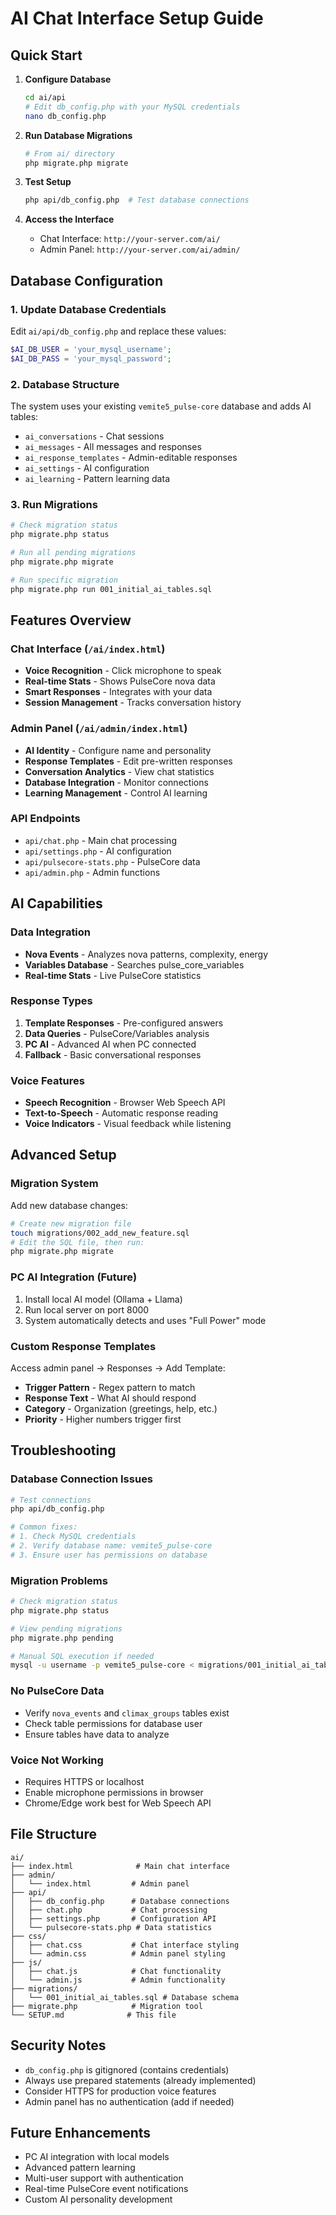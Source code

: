 # AI Chat Interface Setup Guide

## Quick Start

1. **Configure Database**
   ```bash
   cd ai/api
   # Edit db_config.php with your MySQL credentials
   nano db_config.php
   ```

2. **Run Database Migrations**
   ```bash
   # From ai/ directory
   php migrate.php migrate
   ```

3. **Test Setup**
   ```bash
   php api/db_config.php  # Test database connections
   ```

4. **Access the Interface**
   - Chat Interface: `http://your-server.com/ai/`
   - Admin Panel: `http://your-server.com/ai/admin/`

## Database Configuration

### 1. Update Database Credentials

Edit `ai/api/db_config.php` and replace these values:
```php
$AI_DB_USER = 'your_mysql_username';
$AI_DB_PASS = 'your_mysql_password';
```

### 2. Database Structure

The system uses your existing `vemite5_pulse-core` database and adds AI tables:
- `ai_conversations` - Chat sessions
- `ai_messages` - All messages and responses  
- `ai_response_templates` - Admin-editable responses
- `ai_settings` - AI configuration
- `ai_learning` - Pattern learning data

### 3. Run Migrations

```bash
# Check migration status
php migrate.php status

# Run all pending migrations
php migrate.php migrate

# Run specific migration
php migrate.php run 001_initial_ai_tables.sql
```

## Features Overview

### Chat Interface (`/ai/index.html`)
- **Voice Recognition** - Click microphone to speak
- **Real-time Stats** - Shows PulseCore nova data
- **Smart Responses** - Integrates with your data
- **Session Management** - Tracks conversation history

### Admin Panel (`/ai/admin/index.html`)
- **AI Identity** - Configure name and personality
- **Response Templates** - Edit pre-written responses
- **Conversation Analytics** - View chat statistics  
- **Database Integration** - Monitor connections
- **Learning Management** - Control AI learning

### API Endpoints
- `api/chat.php` - Main chat processing
- `api/settings.php` - AI configuration
- `api/pulsecore-stats.php` - PulseCore data
- `api/admin.php` - Admin functions

## AI Capabilities

### Data Integration
- **Nova Events** - Analyzes nova patterns, complexity, energy
- **Variables Database** - Searches pulse_core_variables
- **Real-time Stats** - Live PulseCore statistics

### Response Types
1. **Template Responses** - Pre-configured answers
2. **Data Queries** - PulseCore/Variables analysis  
3. **PC AI** - Advanced AI when PC connected
4. **Fallback** - Basic conversational responses

### Voice Features
- **Speech Recognition** - Browser Web Speech API
- **Text-to-Speech** - Automatic response reading
- **Voice Indicators** - Visual feedback while listening

## Advanced Setup

### Migration System
Add new database changes:
```bash
# Create new migration file
touch migrations/002_add_new_feature.sql
# Edit the SQL file, then run:
php migrate.php migrate
```

### PC AI Integration (Future)
1. Install local AI model (Ollama + Llama)
2. Run local server on port 8000
3. System automatically detects and uses "Full Power" mode

### Custom Response Templates
Access admin panel → Responses → Add Template:
- **Trigger Pattern** - Regex pattern to match
- **Response Text** - What AI should respond
- **Category** - Organization (greetings, help, etc.)
- **Priority** - Higher numbers trigger first

## Troubleshooting

### Database Connection Issues
```bash
# Test connections
php api/db_config.php

# Common fixes:
# 1. Check MySQL credentials
# 2. Verify database name: vemite5_pulse-core
# 3. Ensure user has permissions on database
```

### Migration Problems
```bash
# Check migration status
php migrate.php status

# View pending migrations
php migrate.php pending

# Manual SQL execution if needed
mysql -u username -p vemite5_pulse-core < migrations/001_initial_ai_tables.sql
```

### No PulseCore Data
- Verify `nova_events` and `climax_groups` tables exist
- Check table permissions for database user
- Ensure tables have data to analyze

### Voice Not Working
- Requires HTTPS or localhost
- Enable microphone permissions in browser
- Chrome/Edge work best for Web Speech API

## File Structure
```
ai/
├── index.html              # Main chat interface
├── admin/
│   └── index.html         # Admin panel
├── api/
│   ├── db_config.php      # Database connections
│   ├── chat.php           # Chat processing
│   ├── settings.php       # Configuration API
│   └── pulsecore-stats.php # Data statistics
├── css/
│   ├── chat.css           # Chat interface styling
│   └── admin.css          # Admin panel styling
├── js/
│   ├── chat.js            # Chat functionality
│   └── admin.js           # Admin functionality
├── migrations/
│   └── 001_initial_ai_tables.sql # Database schema
├── migrate.php            # Migration tool
└── SETUP.md              # This file
```

## Security Notes
- `db_config.php` is gitignored (contains credentials)
- Always use prepared statements (already implemented)
- Consider HTTPS for production voice features
- Admin panel has no authentication (add if needed)

## Future Enhancements
- PC AI integration with local models
- Advanced pattern learning
- Multi-user support with authentication
- Real-time PulseCore event notifications
- Custom AI personality development